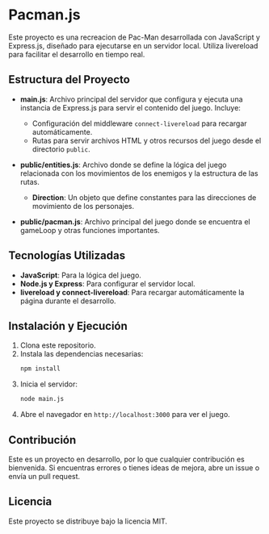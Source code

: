 
# Pacman.js

Este proyecto es una recreacion de Pac-Man desarrollada con JavaScript y Express.js, diseñado para ejecutarse en un servidor local. Utiliza livereload para facilitar el desarrollo en tiempo real.

## Estructura del Proyecto

- **main.js**: Archivo principal del servidor que configura y ejecuta una instancia de Express.js para servir el contenido del juego. Incluye:
  - Configuración del middleware `connect-livereload` para recargar automáticamente.
  - Rutas para servir archivos HTML y otros recursos del juego desde el directorio `public`.

- **public/entities.js**: Archivo donde se define la lógica del juego relacionada con los movimientos de los enemigos y la estructura de las rutas.
  - **Direction**: Un objeto que define constantes para las direcciones de movimiento de los personajes.

- **public/pacman.js**: Archivo principal del juego donde se encuentra el gameLoop y otras funciones importantes.


## Tecnologías Utilizadas

- **JavaScript**: Para la lógica del juego.
- **Node.js y Express**: Para configurar el servidor local.
- **livereload y connect-livereload**: Para recargar automáticamente la página durante el desarrollo.

## Instalación y Ejecución

1. Clona este repositorio.
2. Instala las dependencias necesarias:
   ```bash
   npm install
   ```
3. Inicia el servidor:
   ```bash
   node main.js
   ```
4. Abre el navegador en `http://localhost:3000` para ver el juego.

## Contribución

Este es un proyecto en desarrollo, por lo que cualquier contribución es bienvenida. Si encuentras errores o tienes ideas de mejora, abre un issue o envía un pull request.

## Licencia

Este proyecto se distribuye bajo la licencia MIT.